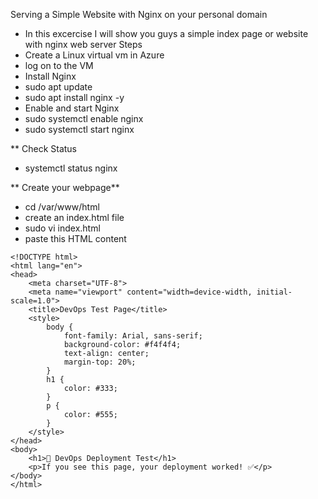 Serving a Simple Website with Nginx on your personal domain

- In this excercise I will show you guys a simple index page or website with nginx web server
Steps
- Create a Linux virtual vm in Azure 
- log on to the VM
- Install Nginx
- sudo apt update
- sudo apt install nginx -y
- Enable and start Nginx
- sudo systemctl enable nginx
- sudo systemctl start nginx

** Check Status

- systemctl status nginx

** Create your webpage**
- cd /var/www/html
- create an index.html file
- sudo vi index.html
- paste this HTML content

```
<!DOCTYPE html>
<html lang="en">
<head>
    <meta charset="UTF-8">
    <meta name="viewport" content="width=device-width, initial-scale=1.0">
    <title>DevOps Test Page</title>
    <style>
        body {
            font-family: Arial, sans-serif;
            background-color: #f4f4f4;
            text-align: center;
            margin-top: 20%;
        }
        h1 {
            color: #333;
        }
        p {
            color: #555;
        }
    </style>
</head>
<body>
    <h1>🚀 DevOps Deployment Test</h1>
    <p>If you see this page, your deployment worked! ✅</p>
</body>
</html>
```
